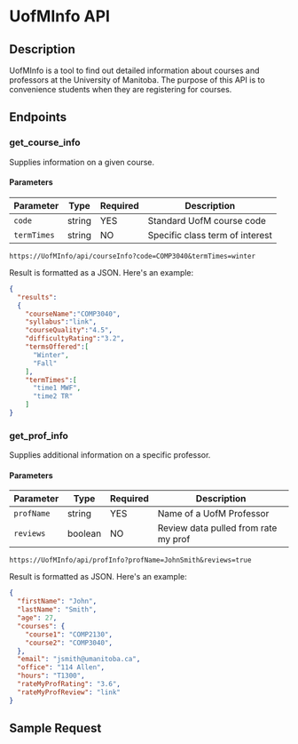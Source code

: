 # UofMInfo API

## Description
UofMInfo is a tool to find out detailed information about courses and professors at the University of Manitoba. The purpose of this API is to convenience students when they are registering for courses.

## Endpoints
### get_course_info
Supplies information on a given course.
#### Parameters
| Parameter   |  Type  | Required |        Description            |
|-------------|--------|----------|-------------------------------|
| `code`| string | YES      |  Standard UofM course code    |
| `termTimes`    |   string  | NO      | Specific class term of interest           |

`https://UofMInfo/api/courseInfo?code=COMP3040&termTimes=winter`

Result is formatted as a JSON. Here's an example:
``` json
{
  "results":
  {
    "courseName":"COMP3040",
    "syllabus":"link",
    "courseQuality":"4.5",
    "difficultyRating":"3.2",
    "termsOffered":[
      "Winter",
      "Fall"
    ],
    "termTimes":[
      "time1 MWF",
      "time2 TR"
    ]
}
```



### get_prof_info
Supplies additional information on a specific professor.
#### Parameters
| Parameter   |  Type  | Required |        Description            |
|-------------|--------|----------|-------------------------------|
| `profName`| string | YES      |  Name of a UofM Professor    |
| `reviews`    |   boolean  | NO      | Review data pulled from rate my prof           |


`https://UofMInfo/api/profInfo?profName=JohnSmith&reviews=true`

Result is formatted as JSON. Here's an example:

``` json
{
  "firstName": "John",
  "lastName": "Smith",
  "age": 27,
  "courses": {
    "course1": "COMP2130",
    "course2": "COMP3040",
  },
  "email": "jsmith@umanitoba.ca",
  "office": "114 Allen",
  "hours": "T1300",
  "rateMyProfRating": "3.6",
  "rateMyProfReview": "link"
}
```

## Sample Request
